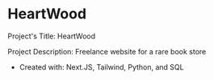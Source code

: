 # HeartWood

Project's Title: HeartWood

Project Description: Freelance website for a rare book store
  - Created with: Next.JS, Tailwind, Python, and SQL
